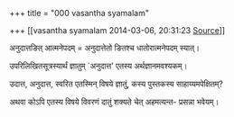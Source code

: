 +++
title = "000 vasantha syamalam"

+++
[[vasantha syamalam	2014-03-06, 20:31:23 [Source](https://groups.google.com/g/samskrita/c/x55ZbioZsk4)]]



  

  

अनुदात्तङित् आत्मनेपदम् = अनुदात्तेतो ङितश्च धातोरात्मनेपदम् स्यात्।

  

उपरिलिखितसूत्रस्यार्थं ज्ञातुम् \`अनुदात्त' एतस्य अर्थज्ञानमवश्यकम्।

उदात्त, अनुदात्त, स्वरित एतस्मिन् विषये ज्ञातुं, कस्य पुस्तकस्य साहाय्यमपेक्षितम्?

अथवा कोऽपि एतस्य विषये विवरणं दातुं शक्यते चेत् अहमत्यन्त- प्रसन्ना भवेयम्।

